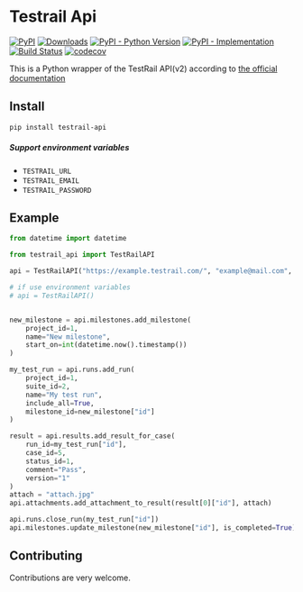 # Testrail Api

[![PyPI](https://img.shields.io/pypi/v/testrail-api?color=%2301a001&label=pypi&logo=version)](https://pypi.org/project/testrail-api/)
[![Downloads](https://pepy.tech/badge/testrail-api)](https://pepy.tech/project/testrail-api)
[![PyPI - Python Version](https://img.shields.io/pypi/pyversions/testrail-api.svg)](https://pypi.org/project/testrail-api/)
[![PyPI - Implementation](https://img.shields.io/pypi/implementation/testrail-api)](https://pypi.org/project/testrail-api/)
[![Build Status](https://travis-ci.com/tolstislon/testrail-api.svg?branch=master)](https://travis-ci.com/tolstislon/testrail-api)
[![codecov](https://codecov.io/gh/tolstislon/testrail-api/branch/master/graph/badge.svg)](https://codecov.io/gh/tolstislon/testrail-api)

This is a Python wrapper of the TestRail API(v2) according to [the official documentation](http://docs.gurock.com/testrail-api2/start)


Install
----

```bash
pip install testrail-api
```

##### Support environment variables
* `TESTRAIL_URL`
* `TESTRAIL_EMAIL`
* `TESTRAIL_PASSWORD`

Example
----
```python
from datetime import datetime

from testrail_api import TestRailAPI

api = TestRailAPI("https://example.testrail.com/", "example@mail.com", "password")

# if use environment variables
# api = TestRailAPI()


new_milestone = api.milestones.add_milestone(
    project_id=1, 
    name="New milestone", 
    start_on=int(datetime.now().timestamp())
)

my_test_run = api.runs.add_run(
    project_id=1, 
    suite_id=2, 
    name="My test run", 
    include_all=True, 
    milestone_id=new_milestone["id"]
)

result = api.results.add_result_for_case(
    run_id=my_test_run["id"], 
    case_id=5, 
    status_id=1, 
    comment="Pass", 
    version="1"
)
attach = "attach.jpg"
api.attachments.add_attachment_to_result(result[0]["id"], attach)

api.runs.close_run(my_test_run["id"])
api.milestones.update_milestone(new_milestone["id"], is_completed=True)
```


Contributing
----
Contributions are very welcome.
